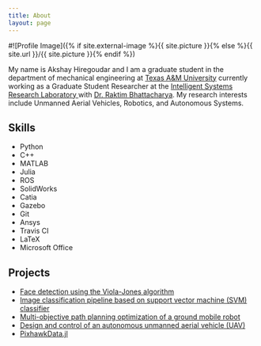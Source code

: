 ```yaml
---
title: About
layout: page
---
```

#![Profile Image]({% if site.external-image %}{{ site.picture }}{% else %}{{ site.url }}/{{ site.picture }}{% endif %})

<p>My name is Akshay Hiregoudar and I am a graduate student in the department of mechanical engineering at <a href="https://tamu.edu">Texas A&M University</a> currently working as a Graduate Student Researcher at the <a href="https://isrlab.github.io/">Intelligent Systems Research Laboratory </a> with <a href="https://engineering.tamu.edu/aerospace/profiles/rbhattacharya.html">Dr. Raktim Bhattacharya</a>. My research interests include Unmanned Aerial Vehicles, Robotics, and Autonomous Systems.</p>

<p></p>

<h2>Skills</h2>

<ul class="skill-list">
	<li>Python</li>
	<li>C++</li>
	<li>MATLAB</li>
	<li>Julia</li>
	<li>ROS</li>
	<li>SolidWorks</li>
	<li>Catia</li>
	<li>Gazebo</li>
	<li>Git</li>
	<li>Ansys</li>
	<li>Travis CI</li>
	<li>LaTeX</li>
	<li>Microsoft Office</li>
</ul>

<h2>Projects</h2>

<ul>
	<li><a href="https://github.com/akshayhiregoudar/Face-Detector">Face detection using the Viola-Jones algorithm</a></li>
	<li><a href="https://github.com/akshayhiregoudar/Machine-Learning">Image classification pipeline based on support vector machine (SVM) classifier</a></li>
	<li><a href="https://github.com/akshayhiregoudar/Path-Planning-Robot">Multi-objective path planning optimization of a ground mobile robot</a></li>
	<li><a href="https://bmscemodularuav.weebly.com/">Design and control of an autonomous unmanned aerial vehicle (UAV)</a></li>
	<li><a href="https://github.com/akshayhiregoudar/PixhawkData.jl"> PixhawkData.jl</a></li>
</ul>
